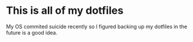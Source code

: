 # This is all of my dotfiles

My OS commited suicide recently so I figured backing up my dotfiles in the future is a good idea.
